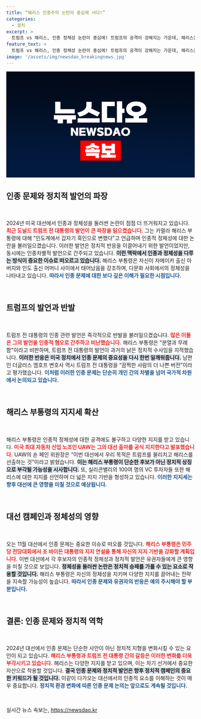 ```yaml
---
title: “해리스 인종주의 논란의 중심에 서다!”
categories:
  - 정치
excerpt: >
  트럼프 vs 해리스, 인종 정체성 논란이 중심에! 트럼프의 공격이 강해지는 가운데, 해리스는 각계의 지지를 얻어가며 반격 준비 중. 정치 판세가 흔들리나?
feature_text: >
  트럼프 vs 해리스, 인종 정체성 논란이 중심에! 트럼프의 공격이 강해지는 가운데, 해리스는 각계의 지지를 얻어가며 반격 준비 중. 정치 판세가 흔들리나?
image: '/assets/img/newsdao_breakingnews.jpg'
---
```


<p><img src="/assets/img/newsdao_breakingnews.jpg" alt="implanttips 속보" /></p>

<h2 data-ke-size="size26">인종 문제와 정치적 발언의 파장</h2>

<p data-ke-size="size16">&nbsp;</p>

<p>2024년 미국 대선에서 인종과 정체성을 둘러싼 논란이 점점 더 뜨거워지고 있습니다. <b><span style="color: #ee2323;">최근 도널드 트럼프 전 대통령의 발언이 큰 파장을 일으켰습니다.</span></b> 그는 카멀라 해리스 부통령에 대해 "인도계에서 갑자기 흑인으로 변했다"고 언급하며 인종적 정체성에 대한 논란을 불러일으켰습니다. 이러한 발언은 정치적 반응을 이끌어내기 위한 발언이었지만, 동시에는 인종차별적 발언으로 간주되고 있습니다. <b><span style="background-color: #21538527;">이런 맥락에서 인종과 정체성을 다루는 방식이 중요한 이슈로 떠오르고 있습니다.</span></b> 해리스 부통령은 자신이 자메이카 출신 아버지와 인도 출신 어머니 사이에서 태어났음을 강조하며, 다문화 사회에서의 정체성을 나타내고 있습니다. <b><span style="color: #1a5490;">따라서 인종 문제에 대한 보다 깊은 이해가 필요한 시점입니다.</span></b></p>

<p data-ke-size="size16">&nbsp;</p>

<h2 data-ke-size="size26">트럼프의 발언과 반발</h2>

<p data-ke-size="size16">&nbsp;</p>

<p>트럼프 전 대통령의 인종 관련 발언은 즉각적으로 반발을 불러일으켰습니다. <b><span style="color: #ee2323;">많은 이들은 그의 발언을 인종적 혐오로 간주하고 비난했습니다.</span></b> 해리스 부통령은 "분열과 무례함"이라고 비판하며, 트럼프 전 대통령의 발언이 과거의 낡은 정치적 수사임을 지적했습니다. <b><span style="background-color: #21538527;">이러한 반응은 미국 정치에서 인종 문제의 중요성을 다시 한번 일깨워줍니다.</span></b> 남편인 더글러스 엠호프 변호사 역시 트럼프 전 대통령을 “끔찍한 사람의 더 나쁜 버전”이라고 평가했습니다. <b><span style="color: #1a5490;">이처럼 이러한 인종 문제는 단순히 개인 간의 차별을 넘어 국가적 차원에서 논의되고 있습니다.</span></b></p>

<p data-ke-size="size16">&nbsp;</p>

<h2 data-ke-size="size26">해리스 부통령의 지지세 확산</h2>

<p data-ke-size="size16">&nbsp;</p>

<p>해리스 부통령은 인종적 정체성에 대한 공격에도 불구하고 다양한 지지를 받고 있습니다. <b><span style="color: #ee2323;">미국 최대 자동차 산업 노조인 UAW는 그의 대선 출마를 공식 지지한다고 발표했습니다.</span></b> UAW의 숀 페인 위원장은 “이번 대선에서 우리 목적은 트럼프를 물리치고 해리스를 선출하는 것”이라고 밝혔습니다. <b><span style="background-color: #21538527;">이는 해리스 부통령이 단순한 후보가 아닌 정치적 상징으로 부각될 가능성을 시사합니다.</span></b> 또, 실리콘밸리의 100여 명의 VC 투자자들 또한 해리스에 대한 지지를 선언하며 더 넓은 지지 기반을 형성하고 있습니다. <b><span style="color: #1a5490;">이러한 지지세는 향후 대선에 큰 영향을 미칠 것으로 예상됩니다.</span></b></p>

<p data-ke-size="size16">&nbsp;</p>

<h2 data-ke-size="size26">대선 캠페인과 정체성의 영향</h2>

<p data-ke-size="size16">&nbsp;</p>

<p>오는 11월 대선에서 인종 문제는 중요한 이슈로 떠오를 것입니다. <b><span style="color: #ee2323;">해리스 부통령은 민주당 전당대회에서 조 바이든 대통령의 지지 연설을 통해 자신의 지지 기반을 강화할 계획입니다.</span></b> 이번 대선에서 각 후보자의 인종적 정체성과 정치적 발언은 유권자들에게 큰 영향을 미칠 것으로 보입니다. <b><span style="background-color: #21538527;">정체성을 둘러싼 논란은 정치적 승패를 가를 수 있는 요소로 작용할 것입니다.</span></b> 해리스 부통령은 자신의 정체성을 지키며 다양한 지지를 끌어내는 전략을 지속할 가능성이 높습니다. <b><span style="color: #1a5490;">따라서 인종 문제와 유권자의 반응은 예의 주시해야 할 부분입니다.</span></b></p>

<p data-ke-size="size16">&nbsp;</p>

<h2 data-ke-size="size26">결론: 인종 문제와 정치적 역학</h2>

<p data-ke-size="size16">&nbsp;</p>

<p>2024년 대선에서 인종 문제는 단순한 사안이 아닌 정치적 지형을 변화시킬 수 있는 요인이 되고 있습니다. <b><span style="color: #ee2323;">해리스 부통령과 트럼프 전 대통령 간의 갈등은 이러한 변화를 더욱 부각시키고 있습니다.</span></b> 해리스는 다양한 지지를 받고 있으며, 이는 차기 선거에서 중요한 자산으로 작용할 것입니다. <b><span style="background-color: #21538527;">결국 인종 문제와 정치적 발언은 향후 정치적 캠페인의 중요한 키워드가 될 것입니다.</span></b> 이같이 다가오는 대선에서의 인종적 요소를 이해하는 것이 매우 중요합니다. <b><span style="color: #1a5490;">정치적 환경 변화에 따른 인종 문제 논의는 앞으로도 계속될 것입니다.</span></b></p>

<p data-ke-size="size16">&nbsp;</p>
실시간 뉴스 속보는, <a href="https://newsdao.kr" rel="dofollow">https://newsdao.kr</a>


